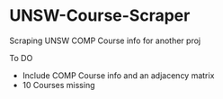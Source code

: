 # UNSW-Course-Scraper
Scraping UNSW COMP Course info for another proj

To DO
 - Include COMP Course info and an adjacency matrix
 - 10 Courses missing

